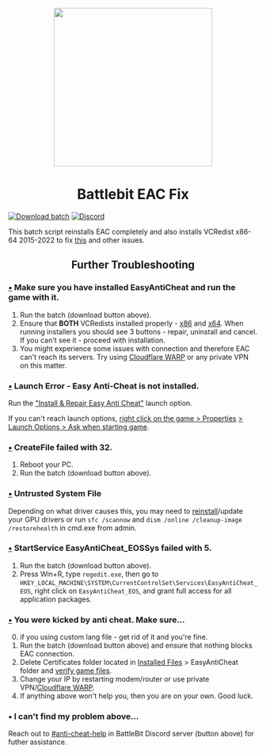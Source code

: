 <p align="center"><img width="320" src="https://i.imgur.com/9ORteWj.png" /></p>
<h1 align="center">
  Battlebit EAC Fix</h1>
  
[![Download batch](https://custom-icon-badges.herokuapp.com/badge/-Download-black?style=for-the-badge&logo=download&logoColor=white)](https://github.com/livingflore/BattleBitEACFix/archive/refs/heads/main.zip)
[![Discord](https://custom-icon-badges.herokuapp.com/badge/-Discord-black?style=for-the-badge&logo=discord&logoColor=white)](https://discord.gg/battlebit)


This batch script reinstalls EAC completely and also installs VCRedist x86-64 2015-2022 to fix [this](https://i.imgur.com/tKGFam6.png) and other issues.


<h2 align="center">
  Further Troubleshooting</h2>

### [•](https://i.imgur.com/tKGFam6.png) Make sure you have installed EasyAntiCheat and run the game with it.
1) Run the batch (download button above).
2) Ensure that **BOTH** VCRedists installed properly - [x86](https://aka.ms/vs/17/release/vc_redist.x86.exe) and [x64](https://aka.ms/vs/17/release/vc_redist.x64.exe).
When running installers you should see 3 buttons - repair, uninstall and cancel. If you can't see it - proceed with installation.
3) You might experience some issues with connection and therefore EAC can't reach its servers. Try using [Cloudflare WARP](https://1.1.1.1) or any private VPN on this matter.

### [•](https://i.imgur.com/ADtyLmM.png) Launch Error - Easy Anti-Cheat is not installed.
Run the ["Install & Repair Easy Anti Cheat"](https://i.imgur.com/466AXn8.png) launch option.

If you can't reach launch options, [right click on the game > Properties](https://i.imgur.com/16aeGuw.png) [> Launch Options > Ask when starting game](https://i.imgur.com/QsnQtsz.png).

### [•](https://i.imgur.com/yzxejzh.png) CreateFile failed with 32.
1) Reboot your PC.
2) Run the batch (download button above).

### [•](https://i.imgur.com/tDRxBLb.png) Untrusted System File 
Depending on what driver causes this, you may need to [reinstall](https://www.drivereasy.com/knowledge/how-to-reinstall-gpu-drivers-with-ddu/)/update your GPU drivers
or run `sfc /scannow` and `dism /online /cleanup-image /restorehealth` in cmd.exe from admin.

### [•](https://i.imgur.com/mePC8z1.png) StartService EasyAntiCheat_EOSSys failed with 5.
1) Run the batch (download button above).
2) Press Win+R, type `regedit.exe`, then go to `HKEY_LOCAL_MACHINE\SYSTEM\CurrentControlSet\Services\EasyAntiCheat_EOS`,
right click on `EasyAntiCheat_EOS`, and grant full access for all application packages.

### [•](https://i.imgur.com/rR0rDnB.png) You were kicked by anti cheat. Make sure...
0) if you using custom lang file - get rid of it and you're fine.
1) Run the batch (download button above) and ensure that nothing blocks EAC connection.
2) Delete Certificates folder located in [Installed Files](https://i.imgur.com/t8Pocyo.png) > EasyAntiCheat folder and 
[verify game files](https://discord.com/channels/303681520202285057/1023557425594372217/1125549517027160097). 
3) Change your IP by restarting modem/router or use private VPN/[Cloudflare WARP](https://1.1.1.1).
4) If anything above won't help you, then you are on your own. Good luck.

### • I can't find my problem above...
Reach out to [#anti-cheat-help](https://discord.com/channels/303681520202285057/1023557300214050968) in BattleBit Discord server (button above) for futher assistance.

